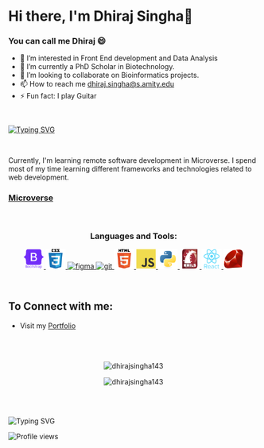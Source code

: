 # Hi there, I'm Dhiraj Singha👋
### You can call me Dhiraj 😄

- 👀 I’m interested in Front End development and Data Analysis
- 🌱 I’m currently a PhD Scholar in Biotechnology.
- 💞️ I’m looking to collaborate on Bioinformatics projects.
- 📫 How to reach me dhiraj.singha@s.amity.edu
- ⚡ Fun fact: I play Guitar 

<!---
dhirajsingha143/dhirajsingha143 is a ✨ special ✨ repository because its `README.md` (this file) appears on your GitHub profile.
You can click the Preview link to take a look at your changes.
--->


<br />


[![Typing SVG](https://readme-typing-svg.herokuapp.com?size=35&duration=4500&color=975BF7&center=true&vCenter=true&width=1000&lines=Welcome+to+my+profile!%F0%9F%A4%97)](https://git.io/typing-svg)


<br />

<p>Currently, I'm learning remote software development in Microverse. I spend most of my time learning different frameworks and technologies related to web development.</p>

### [Microverse](https://www.microverse.org/?grsf=1rq5du)

<br />

<h3 align="center">Languages and Tools:</h3>
<p align="center"> <a href="https://getbootstrap.com" target="_blank" rel="noreferrer"> <img src="https://raw.githubusercontent.com/devicons/devicon/master/icons/bootstrap/bootstrap-plain-wordmark.svg" alt="bootstrap" width="40" height="40"/> </a> <a href="https://www.w3schools.com/css/" target="_blank" rel="noreferrer"> <img src="https://raw.githubusercontent.com/devicons/devicon/master/icons/css3/css3-original-wordmark.svg" alt="css3" width="40" height="40"/> </a> <a href="https://www.figma.com/" target="_blank" rel="noreferrer"> <img src="https://www.vectorlogo.zone/logos/figma/figma-icon.svg" alt="figma" width="40" height="40"/> </a> <a href="https://git-scm.com/" target="_blank" rel="noreferrer"> <img src="https://www.vectorlogo.zone/logos/git-scm/git-scm-icon.svg" alt="git" width="40" height="40"/> </a> <a href="https://www.w3.org/html/" target="_blank" rel="noreferrer"> <img src="https://raw.githubusercontent.com/devicons/devicon/master/icons/html5/html5-original-wordmark.svg" alt="html5" width="40" height="40"/> </a> <a href="https://developer.mozilla.org/en-US/docs/Web/JavaScript" target="_blank" rel="noreferrer"> <img src="https://raw.githubusercontent.com/devicons/devicon/master/icons/javascript/javascript-original.svg" alt="javascript" width="40" height="40"/> </a> <a href="https://www.python.org" target="_blank" rel="noreferrer"> <img src="https://raw.githubusercontent.com/devicons/devicon/master/icons/python/python-original.svg" alt="python" width="40" height="40"/> </a> <a href="https://rubyonrails.org" target="_blank" rel="noreferrer"> <img src="https://raw.githubusercontent.com/devicons/devicon/master/icons/rails/rails-original-wordmark.svg" alt="rails" width="40" height="40"/> </a> <a href="https://reactjs.org/" target="_blank" rel="noreferrer"> <img src="https://raw.githubusercontent.com/devicons/devicon/master/icons/react/react-original-wordmark.svg" alt="react" width="40" height="40"/> </a><img src="https://raw.githubusercontent.com/devicons/devicon/master/icons/ruby/ruby-original.svg" alt="ruby" width="40" height="40"/> </a> </p>

<br />

## To Connect with me:

- Visit my [Portfolio](https://dhirajsingha143.github.io/Portfolio/)

<br />
<br />

<p align="center"><img align="center" src="https://streak-stats.demolab.com/?user=dhirajsingha143" alt="dhirajsingha143"</p>

<p align="center"><img align="center" src="https://github-readme-stats.vercel.app/api/top-langs?username=dhirajsingha143&show_icons=true&locale=en&layout=compact" alt="dhirajsingha143" /></p>
<br />
<br />

![Typing SVG](https://github-readme-stats.vercel.app/api/top-langs/?username=dhirajsingha143&theme=dark&hide_border=false&include_all_commits=true&count_private=false&layout=compact)


![Profile views](https://komarev.com/ghpvc/?username=dhirajsingha143&color=green)
